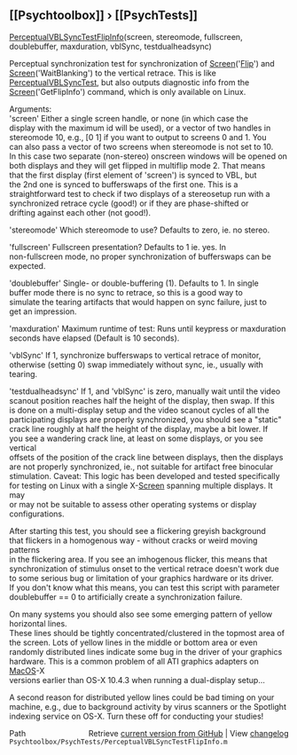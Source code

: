 ## [[Psychtoolbox]] &#8250; [[PsychTests]]

[PerceptualVBLSyncTestFlipInfo](PerceptualVBLSyncTestFlipInfo)(screen, stereomode, fullscreen, doublebuffer, maxduration, vblSync, testdualheadsync)  
  
Perceptual synchronization test for synchronization of [Screen](Screen)('[Flip](Flip)') and  
[Screen](Screen)('WaitBlanking') to the vertical retrace. This is like  
[PerceptualVBLSyncTest](PerceptualVBLSyncTest), but also outputs diagnostic info from the  
[Screen](Screen)('GetFlipInfo') command, which is only available on Linux.  
  
Arguments:  
'screen' Either a single screen handle, or none (in which case the  
display with the maximum id will be used), or a vector of two handles in  
stereomode 10, e.g., [0 1] if you want to output to screens 0 and 1. You  
can also pass a vector of two screens when stereomode is not set to 10.  
In this case two separate (non-stereo) onscreen windows will be opened on  
both displays and they will get flipped in multiflip mode 2. That means  
that the first display (first element of 'screen') is synced to VBL, but  
the 2nd one is synced to bufferswaps of the first one. This is a  
straightforward test to check if two displays of a stereosetup run with a  
synchronized retrace cycle (good!) or if they are phase-shifted or  
drifting against each other (not good!).  
  
'stereomode' Which stereomode to use? Defaults to zero, ie. no stereo.  
  
'fullscreen' Fullscreen presentation? Defaults to 1 ie. yes. In  
non-fullscreen mode, no proper synchronization of bufferswaps can be  
expected.  
  
'doublebuffer' Single- or double-buffering (1). Defaults to 1. In single  
buffer mode there is no sync to retrace, so this is a good way to  
simulate the tearing artifacts that would happen on sync failure, just to  
get an impression.  
  
'maxduration' Maximum runtime of test: Runs until keypress or maxduration  
seconds have elapsed (Default is 10 seconds).  
  
'vblSync' If 1, synchronize bufferswaps to vertical retrace of monitor,  
otherwise (setting 0) swap immediately without sync, ie., usually with tearing.  
  
'testdualheadsync' If 1, and 'vblSync' is zero, manually wait until the video  
scanout position reaches half the height of the display, then swap. If this  
is done on a multi-display setup and the video scanout cycles of all the  
participating displays are properly synchronized, you should see a "static"  
crack line roughly at half the height of the display, maybe a bit lower. If  
you see a wandering crack line, at least on some displays, or you see vertical  
offsets of the position of the crack line between displays, then the displays  
are not properly synchronized, ie., not suitable for artifact free binocular  
stimulation. Caveat: This logic has been developed and tested specifically  
for testing on Linux with a single X-[Screen](Screen) spanning multiple displays. It may  
or may not be suitable to assess other operating systems or display configurations.  
  
After starting this test, you should see a flickering greyish background  
that flickers in a homogenous way - without cracks or weird moving patterns  
in the flickering area. If you see an imhogenous flicker, this means that  
synchronization of stimulus onset to the vertical retrace doesn't work due  
to some serious bug or limitation of your graphics hardware or its driver.  
If you don't know what this means, you can test this script with parameter  
doublebuffer == 0 to artificially create a synchronization failure.  
  
On many systems you should also see some emerging pattern of yellow horizontal lines.  
These lines should be tightly concentrated/clustered in the topmost area of  
the screen. Lots of yellow lines in the middle or bottom area or even  
randomly distributed lines indicate some bug in the driver of your graphics  
hardware. This is a common problem of all ATI graphics adapters on [MacOS](MacOS)-X  
versions earlier than OS-X 10.4.3 when running a dual-display setup...  
  
A second reason for distributed yellow lines could be bad timing on your  
machine, e.g., due to background activity by virus scanners or the Spotlight  
indexing service on OS-X. Turn these off for conducting your studies!  
  




<div class="code_header" style="text-align:right;">
  <span style="float:left;">Path&nbsp;&nbsp;</span> <span class="counter">Retrieve <a href=
  "https://raw.github.com/Psychtoolbox-3/Psychtoolbox-3/beta/Psychtoolbox/PsychTests/PerceptualVBLSyncTestFlipInfo.m">current version from GitHub</a> | View <a href=
  "https://github.com/Psychtoolbox-3/Psychtoolbox-3/commits/beta/Psychtoolbox/PsychTests/PerceptualVBLSyncTestFlipInfo.m">changelog</a></span>
</div>
<div class="code">
  <code>Psychtoolbox/PsychTests/PerceptualVBLSyncTestFlipInfo.m</code>
</div>

